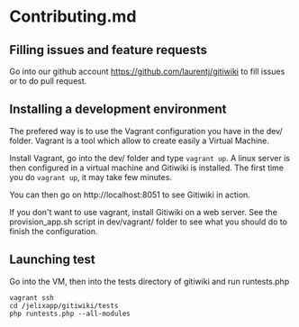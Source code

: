 Contributing.md
===============


Filling issues and feature requests
-----------------------------------

Go into our github account https://github.com/laurentj/gitiwiki to fill issues or to do pull request.


Installing a development environment
------------------------------------

The prefered way is to use the Vagrant configuration you have in the dev/ folder.
Vagrant is a tool which allow to create easily a Virtual Machine.

Install Vagrant, go into the dev/ folder and type ```vagrant up```. A linux server
is then configured in a virtual machine and Gitiwiki is installed. The first time
you do ```vagrant up```, it may take few minutes.

You can then go on http://localhost:8051 to see Gitiwiki in action.

If you don't want to use vagrant, install Gitiwiki on a web server. See the provision_app.sh script
in dev/vagrant/ folder to see what you should do to finish the configuration.


Launching test
--------------

Go into the VM, then into the tests directory of gitiwiki and run runtests.php

```
vagrant ssh
cd /jelixapp/gitiwiki/tests
php runtests.php --all-modules
```
